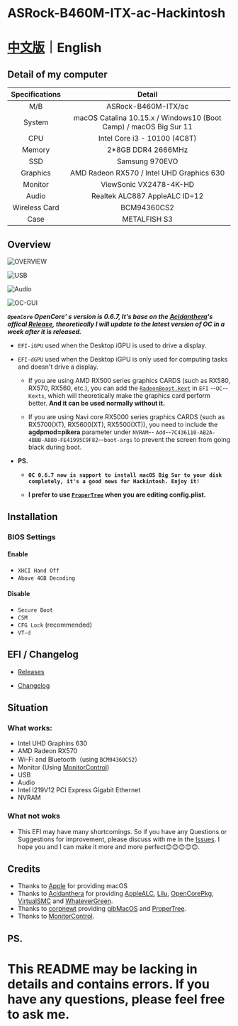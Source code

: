 # ASRock-B460M-ITX-ac-Hackintosh

# [中文版](README.md)｜English



## Detail of my computer

| Specifications |                            Detail                            |
| :------------: | :----------------------------------------------------------: |
|      M/B       |                     ASRock-B460M-ITX/ac                      |
|     System     | macOS Catalina 10.15.x / Windows10 (Boot Camp) / macOS Big Sur 11 |
|      CPU       |                 Intel Core i3 - 10100 (4C8T)                 |
|     Memory     |                      2*8GB DDR4 2666MHz                      |
|      SSD       |                        Samsung 970EVO                        |
|    Graphics    |          AMD Radeon RX570 / Intel UHD Graphics 630           |
|    Monitor     |                    ViewSonic VX2478-4K-HD                    |
|     Audio      |                Realtek ALC887  AppleALC ID=12                |
| Wireless Card  |                         BCM94360CS2                          |
|      Case      |                         METALFISH S3                         |

## Overview

![OVERVIEW](IMG/MAC-EN.png)

![USB](IMG/USB-EN.png)

![Audio](IMG/Audio-EN.png)

![OC-GUI](IMG/OC-GUI.png)

***`OpenCore`   OpenCore' s version is 0.6.7, It's base on the [Acidanthera](https://github.com/acidanthera)'s offical [Release](https://github.com/acidanthera/OpenCorePkg/releases), theoretically I will update to the latest version of OC in a week after it is released.***

- `EFI-iGPU` used when the Desktop iGPU is used to drive a display.

- `EFI-dGPU` used when the Desktop iGPU is only used for computing tasks and doesn't drive a display. 

  - If you are using AMD RX500 series graphics CARDS (such as RX580, RX570, RX560, etc.), you can add the [`RadeonBoost.kext`](https://github.com/WenvyG/ASRock-B460M-ITX-ac-Hackintosh/tree/main/RadeonBoost.kext) in `EFI` --`OC`--`Kexts`, which will theoretically make the graphics card perform better. **And it can be used normally without it.**

  - If you are using Navi core RX5000 series graphics CARDS (such as RX5700(XT), RX5600(XT), RX5500(XT)), you need to include the **agdpmod=pikera** parameter under `NVRAM`-- `Add`--`7C436110-AB2A-4BBB-A880-FE41995C9F82`--`boot-args` to prevent the screen from going black during boot.

- **PS.** 
  - **`OC 0.6.7 now is support to install macOS Big Sur to your disk completely, it's a good news for Hackintosh. Enjoy it!`**
  
  - **I prefer to use [`ProperTree`](https://github.com/corpnewt/ProperTree) when you are editing config.plist.**



##  Installation

### BIOS Settings

#### Enable 

- `XHCI Hand Off`
- `Above 4GB Decoding`

####  Disable

- `Secure Boot` 
- `CSM`
- `CFG Lock` (recommended)
- `VT-d`

## EFI / Changelog

- [Releases](https://github.com/WenvyG/ASRock-B460M-ITX-ac-Hackintosh/releases)

- [Changelog](Changelog.md)



## Situation

### What works:

- Intel UHD Graphins 630
- AMD Radeon RX570
- Wi-Fi and Bluetooth（using `BCM94360CS2`）
- Monitor (Using [MonitorControl](https://github.com/MonitorControl/MonitorControl/releases))
- USB
- Audio
- Intel I219V12 PCI Express Gigabit Ethernet
- NVRAM

### What not woks

- This EFI may have many shortcomings. So if you have any Questions or Suggestions for improvement, please discuss with me in the [Issues](https://github.com/WenvyG/Lenovo-ideapad-110-15IKB-Hackintosh/issues). I hope you and I can make it more and more perfect😊😊😊😊😊.



## Credits

- Thanks to [Apple](https://www.apple.com) for providing macOS
- Thanks to [Acidanthera](https://github.com/acidanthera)  for providing  [AppleALC](https://github.com/acidanthera/AppleALC), [Lilu](https://github.com/acidanthera/Lilu), [OpenCorePkg](https://github.com/acidanthera/OpenCorePkg), [VirtualSMC](https://github.com/acidanthera/VirtualSMC) and [WhateverGreen](https://github.com/acidanthera/WhateverGreen).
- Thanks to [corpnewt](https://github.com/corpnewt) providing [gibMacOS](https://github.com/corpnewt/gibMacOS) and [ProperTree](https://github.com/corpnewt/ProperTree).
- Thanks to [MonitorControl](https://github.com/MonitorControl/MonitorControl/releases).



## PS.

# This README may be lacking in details and contains errors. If you have any questions, please feel free to ask me.

